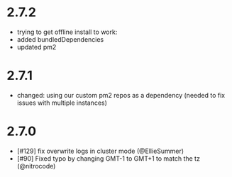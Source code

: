 # 2.7.2

- trying to get offline install to work:
- added bundledDependencies 
- updated pm2

# 2.7.1

- changed: using our custom pm2 repos as a dependency (needed to fix issues with multiple instances)

# 2.7.0

- [#129] fix overwrite logs in cluster mode (@EllieSummer)
- [#90] Fixed typo by changing GMT-1 to GMT+1 to match the tz (@nitrocode)
